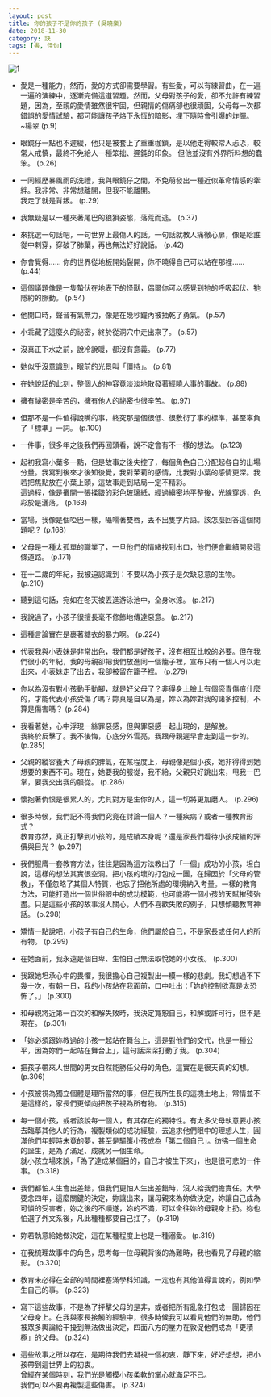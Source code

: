 ```yaml
---
layout: post
title: 你的孩子不是你的孩子 (吳曉樂)
date: 2018-11-30
category: 訣
tags: [書, 佳句]
---
```


![1](https://doltegg.github.io/egg/others/egg/child.jpg)

- 愛是一種能力，然而，愛的方式卻需要學習。有些愛，可以有練習曲，在一遍一遍的演練中，逐漸完備這道習題。然而，父母對孩子的愛，卻不允許有練習題，因為，至親的愛情雖然很牢固，但親情的傷痛卻也很頑固，父母每一次都錯誤的愛情試驗，都可能讓孩子烙下永恆的暗影，埋下隨時會引爆的炸彈。<br />
<span  align=right> ~楊翠 (p.9)</span>


- 眼鏡仔一點也不遲緩，他只是被套上了重重枷鎖，是以他走得較常人忐忑，較常人戒慎，最終不免給人一種笨拙、遲鈍的印象。
但他並沒有外界所料想的蠢笨。 (p.26)


- 一同經歷暴風雨的洗禮，我與眼鏡仔之間，不免萌發出一種近似革命情感的牽絆。我非常、非常想離開，但我不能離開。<br />
我走了就是背叛。 (p.29)


- 我無疑是以一種夾著尾巴的狼狽姿態，落荒而逃。 (p.37)


- 來挑選一句話吧，一句世界上最傷人的話。一句話就教人痛徹心扉，像是給誰從中刺穿，穿破了肺葉，再也無法好好說話。 (p.42)


- 你會覺得...... 你的世界從地板開始裂開，你不曉得自己可以站在那裡...... (p.44)


- 這個議題像是一隻蟄伏在地表下的怪獸，偶爾你可以感覺到牠的呼吸起伏、牠隱約的脈動。 (p.54)


- 他開口時，聲音有氣無力，像是在幾秒鐘內被抽乾了勇氣。 (p.57)


- 小乖藏了這麼久的祕密，終於從洞穴中走出來了。 (p.57)


- 沒真正下水之前，說冷說暖，都沒有意義。 (p.77)


- 她似乎沒意識到，眼前的光景叫「僵持」。 (p.81)


- 在她說話的此刻，整個人的神容竟淡淡地散發著經曉人事的事故。 (p.88)


- 擁有祕密是辛苦的，擁有他人的祕密也很辛苦。 (p.97)


- 但那不是一件值得說嘴的事，終究那是個很低、很敷衍了事的標準，甚至辜負了「標準」一詞。 (p.100)


- 一件事，很多年之後我們再回頭看，說不定會有不一樣的想法。 (p.123)


- 起初我寫小葉多一點，但是故事之後失控了，每個角色自己分配起各自的出場分量。我寫到後來才後知後覺，我對茉莉的感情，比我對小葉的感情更深。我若把焦點放在小葉上頭，這故事走到結局一定不精彩。<br />
這過程，像是攤開一張揉皺的彩色玻璃紙，經過縝密地平整後，光線穿透，色彩於是灑落。 (p.163)


- 當場，我像是個啞巴一樣，囁嚅著雙唇，丟不出隻字片語。該怎麼回答這個問題呢？ (p.168)


- 父母是一種太孤單的職業了，一旦他們的情緒找到出口，他們便會繼續開發這條道路。 (p.171)


- 在十二歲的年紀，我被迫認識到：不要以為小孩子是欠缺惡意的生物。 (p.210)


- 聽到這句話，宛如在冬天被丟進游泳池中，全身冰涼。 (p.217)


- 我說過了，小孩子很擅長毫不修飾地傳達惡意。 (p.217)


- 這種言論實在是裹著糖衣的暴力啊。 (p.224)


- 代表我與小表妹是非常出色，我們都是好孩子，沒有相互比較的必要。但在我們很小的年紀，我的母親卻把我們放進同一個籠子裡，宣布只有一個人可以走出來，小表妹走了出去，我卻被留在籠子裡。 (p.279)


- 你以為沒有對小孩動手動腳，就是好父母了？非得身上臉上有個瘀青傷痕什麼的，才能代表小孩受傷了嗎？妳真是自以為是，妳以為妳對我的諸多控制，不算是傷害嗎？ (p.284)


- 我看著她，心中浮現一絲罪惡感，但與罪惡感一起出現的，是解脫。<br />
我終於反擊了。我不後悔，心底分外雪亮，我跟母親遲早會走到這一步的。 (p.285)


- 父親的縱容養大了母親的脾氣，在某程度上，母親像是個小孩，她非得得到她想要的東西不可。現在，她要我的服從，我不給，父親只好跳出來，甩我一巴掌，要我交出我的服從。 (p.286)


- 懷抱著仇恨是很累人的，尤其對方是生你的人，這一切將更加磨人。 (p.296)


- 很多時候，我們記不得我們究竟在討論一個人？一種疾病？或者一種教育形式？<br />
教育亦然，真正打擊到小孩的，是成績本身呢？還是家長們看待小孩成績的評價與目光？ (p.297)


- 我們服膺一套教育方法，往往是因為這方法教出了「一個」成功的小孩，坦白說，這樣的想法其實很空洞。把小孩的壞的打包成一團，在歸因於「父母的管教」，不僅忽略了其個人特質，也忘了把他所處的環境納入考量。一樣的教育方法，可能打造出一個世俗眼中的成功模範，也可能將一個小孩的天賦摧殘殆盡。只是這些小孩的故事沒人關心，人們不喜歡失敗的例子，只想傾聽教育神話。 (p.298)


- 矯情一點說吧，小孩子有自己的生命，他們屬於自己，不是家長或任何人的所有物。 (p.299)


- 在她面前，我永遠是個自卑、生怕自己無法取悅她的小女孩。 (p.300)


- 我跟她坦承心中的畏懼，我很擔心自己複製出一模一樣的悲劇。我幻想過不下幾十次，有朝一日，我的小孩站在我面前，口中吐出：「妳的控制欲真是太恐怖了。」 (p.300)


- 和母親將近第一百次的和解失敗時，我決定寬恕自己，和解或許可行，但不是現在。 (p.301)


- 「妳必須跟妳教過的小孩一起站在舞台上，這是對他們的交代，也是一種公平，因為妳們一起站在舞台上」，這句話深深打動了我。 (p.304)


- 把孩子帶來人世間的男女自然能勝任父母的角色，這實在是很天真的幻想。 (p.306)


- 小孩被視為獨立個體是理所當然的事，但在我所生長的這塊土地上，常情並不是這樣的，家長們更傾向把孩子視為所有物。 (p.315)


- 每一個小孩，或者該說每一個人，有其存在的獨特性。有太多父母執意要小孩去臨摹其他人的行為，複製類似的成功經驗，去追求他們眼中的理想人生，圓滿他們年輕時未竟的夢，甚至是驅策小孩成為「第二個自己」。彷彿一個生命的誕生，是為了滿足、成就另一個生命。<br />
就小孩立場來說，「為了達成某個目的，自己才被生下來」，也是很可悲的一件事。 (p.318)


- 我們都怕人生會出差錯，但我們更怕人生出差錯時，沒人給我們擔責任。大學要念四年，這麼關鍵的決定，妳讓出來，讓母親來為妳做決定，妳讓自己成為可憐的受害者，妳之後的不順遂，妳的不滿，可以全往妳的母親身上扔。妳也怕選了外文系後，凡此種種都要自己扛了。 (p.319)


- 妳若執意給她做決定，這在某種程度上也是一種溺愛。 (p.319)


- 在我梳理故事中的角色，思考每一位母親背後的為難時，我也看見了母親的縮影。 (p.320)


- 教育未必得在全部的時間裡塞滿學科知識，一定也有其他值得言說的，例如學生自己的事。 (p.323)


- 寫下這些故事，不是為了抨擊父母的是非，或者把所有亂象打包成一團歸因在父母身上。在我與家長接觸的經驗中，很多時候我可以看見他們的無助，他們被眾多輿論給干擾到無法做出決定，四面八方的壓力在敦促他們成為「更積極」的父母。 (p.324)


- 這些故事之所以存在，是期待我們去凝視一個初衷，靜下來，好好想想，把小孩帶到這世界上的初衷。<br />
曾經在某個時刻，我們光是觸摸小孩柔軟的掌心就滿足不已。<br />
我們可以不要再複製這些傷害。 (p.324)
